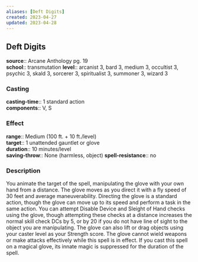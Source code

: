 ```yaml
---
aliases: [Deft Digits]
created: 2023-04-27
updated: 2023-04-28
---
```


## Deft Digits

**source**:: Arcane Anthology pg. 19  
**school**:: transmutation
**level**:: arcanist 3, bard 3, medium 3, occultist 3, psychic 3, skald 3, sorcerer 3, spiritualist 3, summoner 3, wizard 3

### Casting

**casting-time**:: 1 standard action  
**components**:: V, S

### Effect

**range**:: Medium (100 ft. + 10 ft./level)  
**target**:: 1 unattended gauntlet or glove  
**duration**:: 10 minutes/level  
**saving-throw**:: None (harmless, object)
**spell-resistance**:: no

### Description

You animate the target of the spell, manipulating the glove with your own hand from a distance. The glove moves as you direct it with a fly speed of 30 feet and average maneuverability. Directing the glove is a standard action, though the glove can move up to its speed and perform a task in the same action. You can attempt Disable Device and Sleight of Hand checks using the glove, though attempting these checks at a distance increases the normal skill check DCs by 5, or by 20 if you do not have line of sight to the object you are manipulating. The glove can also lift or drag objects using your caster level as your Strength score. The glove cannot wield weapons or make attacks effectively while this spell is in effect. If you cast this spell on a magical glove, its innate magic is suppressed for the duration of the spell.
